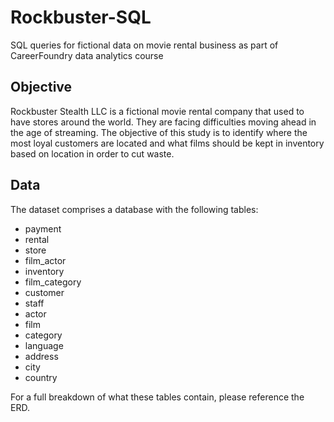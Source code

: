 # Rockbuster-SQL
SQL queries for fictional data on movie rental business as part of CareerFoundry data analytics course

## Objective
Rockbuster Stealth LLC is a fictional movie rental company that used to have stores around the world. They are facing difficulties moving ahead in the age of streaming. The objective of this study is to identify where the most loyal customers are located and what films should be kept in inventory based on location in order to cut waste.

## Data
The dataset comprises a database with the following tables:
* payment
* rental
* store
* film_actor
* inventory
* film_category
* customer
* staff
* actor
* film
* category
* language
* address
* city
* country

For a full breakdown of what these tables contain, please reference the ERD.
